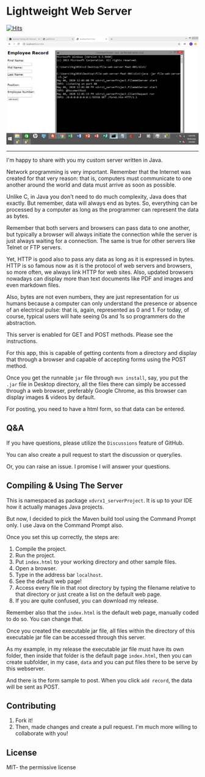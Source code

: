# Lightweight Web Server 
[![Hits](https://hits.seeyoufarm.com/api/count/incr/badge.svg?url=https%3A%2F%2Fgithub.com%2Fxdvrx1%2Flightweight-web-server&count_bg=%2379C83D&title_bg=%23555555&icon=&icon_color=%23E7E7E7&title=PAGE+VIEWS&edge_flat=false)](https://hits.seeyoufarm.com)

![picture](screenshots/screenshot1.png)

***

I'm happy to share with you my custom server written in Java.

Network programming is very important. Remember that the Internet
was created for that very reason: that is, computers
must communicate to one another around the world and 
data must arrive as soon as possible.

Unlike C, in Java you don't need to do much complexity, Java
does that exactly. But remember, data will always end as bytes.
So, everything can be processed by a computer as long as the 
programmer can represent the data as bytes.

Remember that both servers and
browsers can pass data to one another, but typically a browser will always
initiate the connection while the server is just always waiting for a connection.
The same is true for other servers like Telnet or FTP servers.

Yet, HTTP is good also to pass any data as long
as it is expressed in bytes. HTTP is so famous now as it is the protocol of
web servers and browsers, so more often, we always link HTTP for web sites.
Also, updated browsers nowadays can display more than text documents like PDF and
images and even markdown files.

Also, bytes are not even numbers, they are just representation for us humans because
a computer can only understand the presence or absence of an electrical pulse: that
is, again, represented as 0 and 1. For today, of course, typical users will hate seeing
0s and 1s so programmers do the abstraction.

This server is enabled for GET and POST methods. Please see the instructions.

For this app, this is capable of getting contents from a directory
and display that through a browser and capable of accepting forms using
the POST method. 

Once you get the runnable `jar` file through
`mvn install`, say, you put the `.jar` file in Desktop
directory, all the files there can simply be accessed
through a web browser, preferably Google Chrome, as
this browser can display images & videos by default.

For posting, you need to have a html form,
so that data can be entered.

## Q&A

If you have questions, please utilize the
`Discussions` feature of GitHub.

   
You can also create a pull request to start the discussion or query/ies.

Or, you can raise an issue. I promise I will answer your questions. 

## Compiling & Using The Server

This is namespaced as package `xdvrx1_serverProject`. It is up to your IDE 
how it actually manages Java projects. 

But now, I decided to pick the Maven build tool
using the Command Prompt only. I use Java on the
Command Prompt also.

Once you set this up correctly, the steps are:
1. Compile the project.
2. Run the project.
3. Put `index.html` to your working directory
and other sample files.
3. Open a browser.
4. Type in the address bar `localhost`.
5. See the default web page!
6. Access every file in that root directory
by typing the filename relative to that directory
or just create a list on the default web page.
7. If you are quite confused, you can download my release.

Remember also that the `index.html`
is the default web page, manually coded to do so. You can change that.

Once you created the executable jar file,
all files within the directory of this executable jar file
can be accessed through this server. 

As my example, in my release the executable jar file must
have its own folder, then inside that folder is the default page
`index.html`, then you can create subfolder, in my case, 
`data` and you can put files there to be serve by this webserver. 

And there is the form sample to post. When you click `add record`,
the data will be sent as POST.

## Contributing

1. Fork it!
2. Then, made changes and create a pull request. 
I'm much more willing to collaborate with you!

## License

MIT- the permissive license
